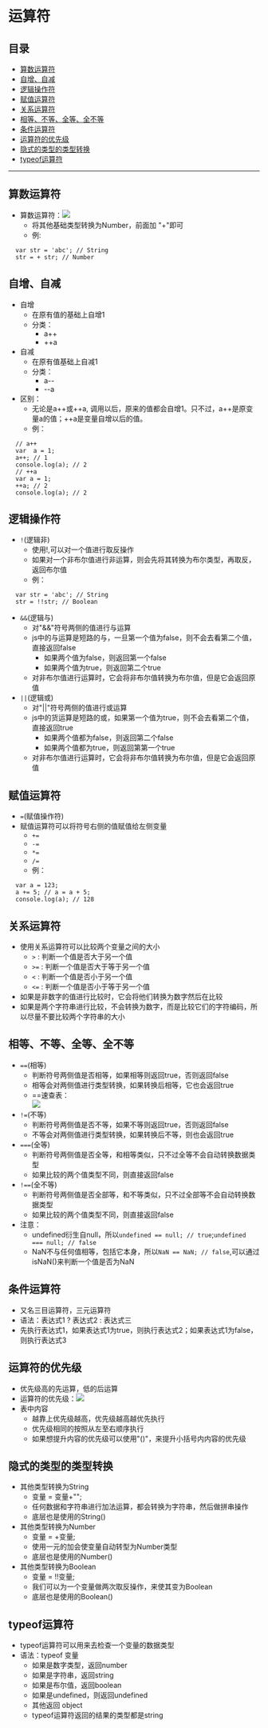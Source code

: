 # 运算符
## 目录
* [算数运算符](#算数运算符)
* [自增、自减](#自增、自减)
* [逻辑操作符](#逻辑操作符)
* [赋值运算符](#赋值运算符)
* [关系运算符](#关系运算符)
* [相等、不等、全等、全不等](#相等、不等、全等、全不等)
* [条件运算符](#条件运算符)
* [运算符的优先级](#运算符的优先级)
* [隐式的类型的类型转换](#隐式的类型的类型转换)
* [typeof运算符](#typeof运算符)
***

## 算数运算符
* 算数运算符：![](/images/算数运算符.png)
  * 将其他基础类型转换为Number，前面加 "+"即可
  * 例:
```
  var str = 'abc'; // String
  str = + str; // Number
```
## 自增、自减
* 自增
  * 在原有值的基础上自增1
  * 分类：
    * a++
    * ++a
* 自减
  * 在原有值基础上自减1
  * 分类：
    * a--
    * --a
* 区别：
  * 无论是a++或++a, 调用以后，原来的值都会自增1。只不过，a++是原变量a的值；++a是变量自增以后的值。
  * 例：
```
  // a++
  var  a = 1;
  a++; // 1
  console.log(a); // 2
  // ++a
  var a = 1;
  ++a; // 2
  console.log(a); // 2
```
## 逻辑操作符
* `!`(逻辑非)
  * 使用!,可以对一个值进行取反操作
  * 如果对一个非布尔值进行非运算，则会先将其转换为布尔类型，再取反，返回布尔值
  * 例：
```
  var str = 'abc'; // String
  str = !!str; // Boolean
```
* `&&`(逻辑与)
  * 对"&&"符号两侧的值进行与运算
  * js中的与运算是短路的与，一旦第一个值为false，则不会去看第二个值，直接返回false
    * 如果两个值为false，则返回第一个false
    * 如果两个值为true，则返回第二个true
  * 对非布尔值进行运算时，它会将非布尔值转换为布尔值，但是它会返回原值
* `||`(逻辑或)
  * 对"||"符号两侧的值进行或运算
  * js中的货运算是短路的或，如果第一个值为true，则不会去看第二个值，直接返回true
    * 如果两个值都为false，则返回第二个false
    * 如果两个值都为true，则返回第第一个true
  * 对非布尔值进行运算时，它会将非布尔值转换为布尔值，但是它会返回原值
## 赋值运算符
* `=`(赋值操作符)
* 赋值运算符可以将符号右侧的值赋值给左侧变量
  * `+=`
  * `-=`
  * `*=`
  * `/=`
  * 例：
```
  var a = 123;
  a += 5; // a = a + 5;
  console.log(a); // 128
```
## 关系运算符
* 使用关系运算符可以比较两个变量之间的大小
  * `>` : 判断一个值是否大于另一个值
  * `>=` : 判断一个值是否大于等于另一个值
  * `<` : 判断一个值是否小于另一个值
  * `<=` : 判断一个值是否小于等于另一个值
* 如果是非数字的值进行比较时，它会将他们转换为数字然后在比较
* 如果是两个字符串进行比较，不会转换为数字，而是比较它们的字符编码，所以尽量不要比较两个字符串的大小
## 相等、不等、全等、全不等
* `==`(相等)
  * 判断符号两侧值是否相等，如果相等则返回true，否则返回false
  * 相等会对两侧值进行类型转换，如果转换后相等，它也会返回true
  * ==速查表：          
  ![](/images/==速查表.png)
* `!=`(不等)
  * 判断符号两侧值是否不等，如果不等则返回true，否则返回false
  * 不等会对两侧值进行类型转换，如果转换后不等，则也会返回true
* `===`(全等)
  * 判断符号两侧值是否全等，和相等类似，只不过全等不会自动转换数据类型
  * 如果比较的两个值类型不同，则直接返回false
* `!==`(全不等)
  * 判断符号两侧值是否全部等，和不等类似，只不过全部等不会自动转换数据类型
  * 如果比较的两个值类型不同，则直接返回false
* 注意：
  * undefined衍生自null，所以`undefined == null; // true`;`undefined === null; // false`
  * NaN不与任何值相等，包括它本身，所以`NaN == NaN; // false`,可以通过isNaN()来判断一个值是否为NaN
## 条件运算符
* 又名三目运算符，三元运算符
* 语法：表达式1 ? 表达式2 : 表达式三
* 先执行表达式1，如果表达式1为true，则执行表达式2；如果表达式1为false，则执行表达式3
## 运算符的优先级
* 优先级高的先运算，低的后运算
* 运算符的优先级：![](/images/运算符的优先级.png)
* 表中内容
  * 越靠上优先级越高，优先级越高越优先执行
  * 优先级相同的按照从左至右顺序执行
  * 如果想提升内容的优先级可以使用"()"，来提升小括号内内容的优先级
## 隐式的类型的类型转换
* 其他类型转换为String
  * 变量 = 变量+"";
  * 任何数据和字符串进行加法运算，都会转换为字符串，然后做拼串操作
  * 底层也是使用的String()
* 其他类型转换为Number
  * 变量 = +变量;
  * 使用一元的加会使变量自动转型为Number类型
  * 底层也是使用的Number()
* 其他类型转换为Boolean
  * 变量 = !!变量;
  * 我们可以为一个变量做两次取反操作，来使其变为Boolean
  * 底层也是使用的Boolean()
## typeof运算符
* typeof运算符可以用来去检查一个变量的数据类型
* 语法：typeof 变量
  * 如果是数字类型，返回number
  * 如果是字符串，返回string
  * 如果是布尔值，返回boolean
  * 如果是undefined，则返回undefined
  * 其他返回 object
  * typeof运算符返回的结果的类型都是string



















